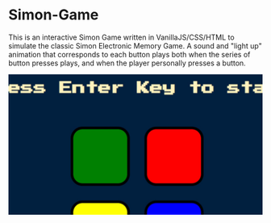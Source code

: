 # Simon-Game
This is an interactive Simon Game written in VanillaJS/CSS/HTML to simulate the classic Simon Electronic Memory Game. A sound and "light up" animation that corresponds to each button plays both when the series of button presses plays, and when the player personally presses a button.


![Alt text](/simon.JPG?raw=true "Simon")
